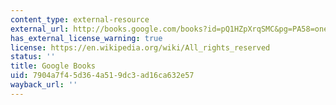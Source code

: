 ```yaml
---
content_type: external-resource
external_url: http://books.google.com/books?id=pQ1HZpXrqSMC&pg=PA58=onepage
has_external_license_warning: true
license: https://en.wikipedia.org/wiki/All_rights_reserved
status: ''
title: Google Books
uid: 7904a7f4-5d36-4a51-9dc3-ad16ca632e57
wayback_url: ''
---
```

